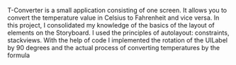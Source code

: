 T-Converter is a small application consisting of one screen. 
It allows you to convert the temperature value in Celsius to Fahrenheit and vice versa. 
In this project, I consolidated my knowledge of the basics of the layout of elements on the Storyboard. 
I used the principles of autolayout: constraints, stackviews. 
With the help of code I implemented the rotation of the UILabel by 90 degrees and the actual process of converting temperatures by the formula
